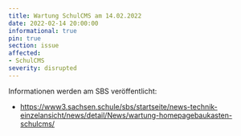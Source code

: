 ```yaml
---
title: Wartung SchulCMS am 14.02.2022
date: 2022-02-14 20:00:00
informational: true
pin: true
section: issue
affected:
- SchulCMS
severity: disrupted
---
```


Informationen werden am SBS veröffentlicht:

* https://www3.sachsen.schule/sbs/startseite/news-technik-einzelansicht/news/detail/News/wartung-homepagebaukasten-schulcms/

